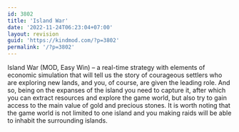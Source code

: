 ```yaml
---
id: 3802
title: 'Island War'
date: '2022-11-24T06:23:04+07:00'
layout: revision
guid: 'https://kindmod.com/?p=3802'
permalink: '/?p=3802'
---
```


Island War (MOD, Easy Win) – a real-time strategy with elements of economic simulation that will tell us the story of courageous settlers who are exploring new lands, and you, of course, are given the leading role. And so, being on the expanses of the island you need to capture it, after which you can extract resources and explore the game world, but also try to gain access to the main value of gold and precious stones. It is worth noting that the game world is not limited to one island and you making raids will be able to inhabit the surrounding islands.